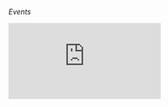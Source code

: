 *Events*

![CPP](https://raw.githubusercontent.com/krzysztof-jusiak/msm-lite/master/example/events.cpp)

